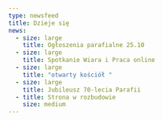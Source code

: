 ```yaml
---
type: newsfeed
title: Dzieje się
news:
  - size: large
    title: Ogłoszenia parafialne 25.10
  - size: large
    title: Spotkanie Wiara i Praca online
  - size: large
    title: "otwarty kościół "
  - size: large
    title: Jubileusz 70-lecia Parafii
  - title: Strona w rozbudowie
    size: medium
---
```

